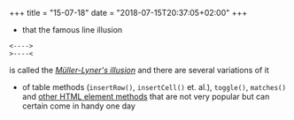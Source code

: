+++
title = "15-07-18"
date = "2018-07-15T20:37:05+02:00"
+++

* that the famous line illusion 

```
<---->
>----<
```

is called the _[Müller-Lyner's illusion](https://en.wikipedia.org/wiki/M%C3%BCller-Lyer_illusion)_ and there are several variations of it

* of table methods (`insertRow()`, `insertCell()` et. al.), `toggle()`, `matches()` and [other HTML element methods](https://hackernoon.com/15-html-element-methods-youve-potentially-never-heard-of-fc6863e41b2a) that are not very popular but can certain come in handy one day
